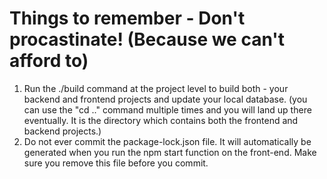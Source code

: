 # Things to remember - Don't procastinate! (Because we can't afford to) 
1. Run the ./build command at the project level to build both - your backend and frontend projects and update your local database. (you can use the "cd .." command multiple times and you will land up there eventually. It is the directory which contains both the frontend and backend projects.)
2. Do not ever commit the package-lock.json file. It will automatically be generated when you run the npm start function on the front-end. Make sure you remove this file before you commit.

